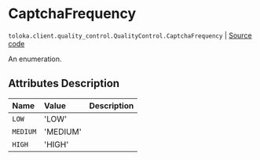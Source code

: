 # CaptchaFrequency
`toloka.client.quality_control.QualityControl.CaptchaFrequency` | [Source code](https://github.com/Toloka/toloka-kit/blob/v0.1.26/src/client/quality_control.py#L56)

An enumeration.

## Attributes Description

| Name | Value | Description |
| :------| :-----------| :----------| 
`LOW`|'LOW'|<p></p>
`MEDIUM`|'MEDIUM'|<p></p>
`HIGH`|'HIGH'|<p></p>
